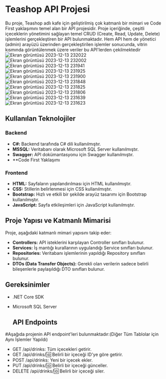 # Teashop API Projesi

Bu proje, Teashop adlı kafe için geliştirilmiş çok katmanlı bir mimari ve Code First yaklaşımını temel alan bir API projesidir. Proje içeriğinde, çeşitli içeceklerin yönetimini sağlayan temel CRUD (Create, Read, Update, Delete) işlemlerini gerçekleştiren bir API bulunmaktadır. Hem API hem de yönetici (admin) arayüzü üzerinden gerçekleştirilen işlemler sonucunda, vitrin kısmında görüntülenmek üzere veriler bu API'lerden çekilmektedir
![Ekran görüntüsü 2023-12-13 232022](https://github.com/Ademyldrrm/TeaShopApi/assets/92265631/12765b96-8235-4dd2-95ef-6bfed2697bfb)
![Ekran görüntüsü 2023-12-13 232002](https://github.com/Ademyldrrm/TeaShopApi/assets/92265631/16c98e7a-689c-4447-9bc2-c1fa1428f414)
![Ekran görüntüsü 2023-12-13 231941](https://github.com/Ademyldrrm/TeaShopApi/assets/92265631/326b96c7-24d7-4318-962f-926a84100308)
![Ekran görüntüsü 2023-12-13 231925](https://github.com/Ademyldrrm/TeaShopApi/assets/92265631/8fbf91fb-1447-4310-bc5f-e83612db9418)
![Ekran görüntüsü 2023-12-13 231900](https://github.com/Ademyldrrm/TeaShopApi/assets/92265631/dd0a82fa-40d1-4946-bd3c-d2c4ecfbb8f6)
![Ekran görüntüsü 2023-12-13 231848](https://github.com/Ademyldrrm/TeaShopApi/assets/92265631/94f9d920-4d33-4906-aead-a85d9a8774f2)
![Ekran görüntüsü 2023-12-13 231825](https://github.com/Ademyldrrm/TeaShopApi/assets/92265631/158b1c7d-6838-4461-a58b-704f4214e197)
![Ekran görüntüsü 2023-12-13 231806](https://github.com/Ademyldrrm/TeaShopApi/assets/92265631/ad45dfa3-f62c-4bff-bee5-a4385744f571)
![Ekran görüntüsü 2023-12-13 231639](https://github.com/Ademyldrrm/TeaShopApi/assets/92265631/48b1b761-4517-4e3d-b012-e324767a19de)
![Ekran görüntüsü 2023-12-13 231623](https://github.com/Ademyldrrm/TeaShopApi/assets/92265631/a5deda1b-77a4-481a-8a6a-229bb2f5b568)


## Kullanılan Teknolojiler

### Backend

- **C#:** Backend tarafında C# dili kullanılmıştır.
- **MSSQL:** Veritabanı olarak Microsoft SQL Server kullanılmıştır.
- **Swagger:** API dokümantasyonu için Swagger kullanılmıştır.
- **Code First Yaklaşımı

### Frontend

- **HTML:** Sayfaların yapılandırılması için HTML kullanılmıştır.
- **CSS:** Stillerin belirlenmesi için CSS kullanılmıştır.
- **Bootstrap:** Hızlı ve etkili bir şekilde arayüz tasarımı için Bootstrap kullanılmıştır.
- **JavaScript:** Sayfa etkileşimleri için JavaScript kullanılmıştır.

## Proje Yapısı ve Katmanlı Mimarisi

Proje, aşağıdaki katmanlı mimari yapısını takip eder:

- **Controllers:** API isteklerini karşılayan Controller sınıfları bulunur.
- **Services:** İş mantığı kurallarının uygulandığı Service sınıfları bulunur.
- **Repositories:** Veritabanı işlemlerinin yapıldığı Repository sınıfları bulunur.
- **DTOs (Data Transfer Objects):** Gerekli olan verilerin sadece belirli bileşenlerle paylaşıldığı DTO sınıfları bulunur.
  
 ## Gereksinimler
- .NET Core SDK
- Microsoft SQL Server
  
  ## API Endpoints
  
#Aşağıda projenin API endpoint'leri bulunmaktadır:(Diğer Tüm Tablolar için Aynı İşlemler Yapıldı)

- GET /api/drinks: Tüm içecekleri getirir.
- GET /api/drinks/:id: Belirli bir içeceği ID'ye göre getirir.
- POST /api/drinks: Yeni bir içecek ekler.
- PUT /api/drinks/:id: Belirli bir içeceği günceller.
- DELETE /api/drinks/:id: Belirli bir içeceği siler.


